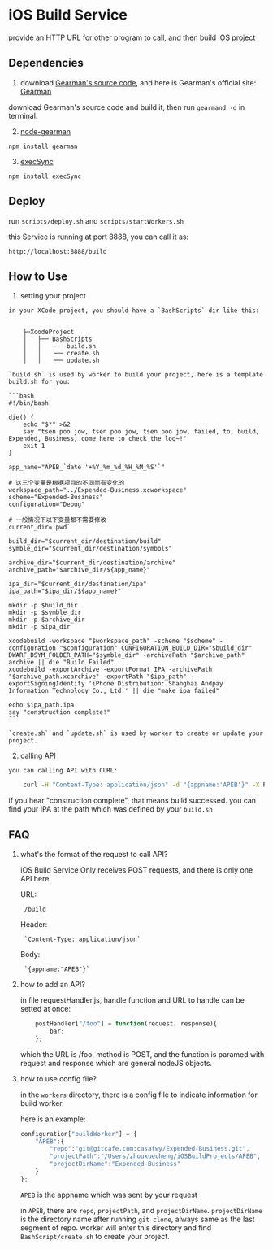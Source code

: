 iOS Build Service
=================

provide an HTTP URL for other program to call, and then build iOS project

Dependencies
------------

1. download [Gearman's source code](https://launchpad.net/gearmand), and here is Gearman's official site: [Gearman](http://gearman.org)

  download Gearman's source code and build it, then run `gearmand -d` in terminal.

2. [node-gearman](https://github.com/mreinstein/node-gearman)

  `npm install gearman`

3. [execSync](https://github.com/mgutz/execSync)

  `npm install execSync`

Deploy
------

  run `scripts/deploy.sh` and `scripts/startWorkers.sh`

  this Service is running at port 8888, you can call it as:

  `http://localhost:8888/build`

How to Use
----------

  1. setting your project
    
    in your XCode project, you should have a `BashScripts` dir like this:


        ├─XcodeProject
        │   ├── BashScripts
        │   │   ├── build.sh
        │   │   ├── create.sh
        │   │   └── update.sh

    `build.sh` is used by worker to build your project, here is a template build.sh for you:

    ```bash
    #!/bin/bash

    die() {
        echo "$*" >&2
        say "tsen poo jow, tsen poo jow, tsen poo jow, failed, to, build, Expended, Business, come here to check the log~!"
        exit 1
    }

    app_name="APEB_`date '+%Y_%m_%d_%H_%M_%S'`"

    # 这三个变量是根据项目的不同而有变化的
    workspace_path="../Expended-Business.xcworkspace"
    scheme="Expended-Business"
    configuration="Debug"

    # 一般情况下以下变量都不需要修改
    current_dir=`pwd`

    build_dir="$current_dir/destination/build"
    symble_dir="$current_dir/destination/symbols"

    archive_dir="$current_dir/destination/archive"
    archive_path="$archive_dir/${app_name}"

    ipa_dir="$current_dir/destination/ipa"
    ipa_path="$ipa_dir/${app_name}"

    mkdir -p $build_dir
    mkdir -p $symble_dir
    mkdir -p $archive_dir
    mkdir -p $ipa_dir

    xcodebuild -workspace "$workspace_path" -scheme "$scheme" -configuration "$configuration" CONFIGURATION_BUILD_DIR="$build_dir" DWARF_DSYM_FOLDER_PATH="$symble_dir" -archivePath "$archive_path" archive || die "Build Failed"
    xcodebuild -exportArchive -exportFormat IPA -archivePath "$archive_path.xcarchive" -exportPath "$ipa_path" -exportSigningIdentity 'iPhone Distribution: Shanghai Andpay  Information Technology Co., Ltd.' || die "make ipa failed"

    echo $ipa_path.ipa
    say "construction complete!"
    ```

    `create.sh` and `update.sh` is used by worker to create or update your project.

  2. calling API
    
    you can calling API with CURL:

```bash
    curl -H "Content-Type: application/json" -d "{appname:'APEB'}" -X POST http://locahost:8888/build
```

if you hear "construction complete", that means build successed. you can find your IPA at the path which was defined by your `build.sh`

FAQ
---

1. what's the format of the request to call API?

    iOS Build Service Only receives POST requests, and there is only one API here.

    URL:

        /build

    Header:

        `Content-Type: application/json`

    Body:

        `{appname:"APEB"}`

2. how to add an API?

    in file requestHandler.js, handle function and URL to handle can be setted at once:

    ```javascript
        postHandler["/foo"] = function(request, response){
            bar;
        };
    ```

    which the URL is /foo, method is POST, and the function is paramed with request and response which are general nodeJS objects.

3. how to use config file?

    in the `workers` directory, there is a config file to indicate information for build worker.

    here is an example:

    ```javascript
    configuration["buildWorker"] = {
        "APEB":{
            "repo":"git@gitcafe.com:casatwy/Expended-Business.git",
            "projectPath":"/Users/zhouxuecheng/iOSBuildProjects/APEB",
            "projectDirName":"Expended-Business"
        }
    };
    ```

    `APEB` is the appname which was sent by your request

    in `APEB`, there are `repo`, `projectPath`, and `projectDirName`. `projectDirName` is the directory name after running `git clone`, always same as the last segment of repo. worker will enter this directory and find `BashScript/create.sh` to create your project.


